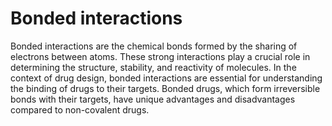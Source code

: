 # Bonded interactions

Bonded interactions are the chemical bonds formed by the sharing of electrons between atoms.
These strong interactions play a crucial role in determining the structure, stability, and reactivity of molecules.
In the context of drug design, bonded interactions are essential for understanding the binding of drugs to their targets.
Bonded drugs, which form irreversible bonds with their targets, have unique advantages and disadvantages compared to non-covalent drugs.

<!-- REFERENCES -->

[^jensen2017introduction]: Chapter 2 of Jensen, F. (2017). *Introduction to computational chemistry*. John Wiley & Sons.
[^cramer2013essentials]: Chapter 2 of Cramer, C. J. (2013). Chapter 2 of *Essentials of computational chemistry: Theories and models*. John Wiley & Sons.
[^leach2001molecular]: Chapter 4 of Leach, A. R. (2001). *Molecular modelling: Principles and applications*. Pearson Education.
